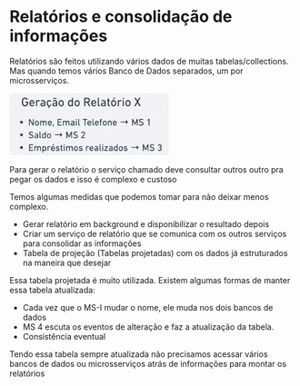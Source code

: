 # Relatórios e consolidação de informações

Relatórios são feitos utilizando vários dados de muitas tabelas/collections.
Mas quando temos vários Banco de Dados separados, um por microsserviços.

![relatorio-example](relatorio-example.png)

Para gerar o relatório o serviço chamado deve consultar outros outro pra pegar os dados e isso é complexo e custoso

Temos algumas medidas que podemos tomar para não deixar menos complexo.

- Gerar relatório em background e disponibilizar o resultado depois
- Criar um serviço de relatório que se comunica com os outros serviços para consolidar as informações
- Tabela de projeção (Tabelas projetadas) com os dados já estruturados na maneira que desejar

Essa tabela projetada é muito utilizada. Existem algumas formas de manter essa tabela atualizada:

- Cada vez que o MS-I mudar o nome, ele muda nos dois bancos de dados
- MS 4 escuta os eventos de alteração e faz a atualização da tabela.
- Consistência eventual

Tendo essa tabela sempre atualizada não precisamos acessar vários bancos de dados ou microsserviços atrás de informações para montar os relatórios

